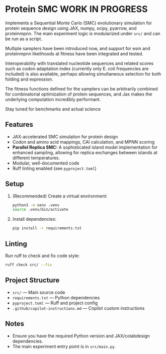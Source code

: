 # Protein SMC WORK IN PROGRESS

Implements a Sequential Monte Carlo (SMC) evolutionary simulation for protein sequence design using JAX, numpy, scipy, pyarrow, and prxteinmpnn. The main experiment logic is modularized under `src/` and can be run as a script.

Multiple samplers have been introduced now, and support for esm and proteinmpnn likelihoods at fitness have been integrated and tested.

Interoperability with translated nucleotide sequences and related scores such as codon adaptation index (currently only E. coli frequencies are included) is also available, perhaps allowing simultaneous selection for both folding and expression.

The fitness functions defined for the samplers can be arbitrarily combined for combinatorial optimization of protein sequences, and Jax makes the underlying computation incredibly performant.

Stay tuned for benchmarks and actual science

## Features

- JAX-accelerated SMC simulation for protein design
- Codon and amino acid mappings, CAI calculation, and MPNN scoring
- **Parallel Replica SMC:** A sophisticated island model implementation for enhanced sampling, allowing for replica exchanges between islands at different temperatures.
- Modular, well-documented code
- Ruff linting enabled (see `pyproject.toml`)

## Setup

1. (Recommended) Create a virtual environment:

   ```zsh
   python3 -m venv .venv
   source .venv/bin/activate
   ```

2. Install dependencies:

   ```zsh
   pip install -r requirements.txt
   ```

## Linting

Run ruff to check and fix code style:

```zsh
ruff check src/ --fix
```

## Project Structure

- `src/` — Main source code
- `requirements.txt` — Python dependencies
- `pyproject.toml` — Ruff and project config
- `.github/copilot-instructions.md` — Copilot custom instructions

## Notes

- Ensure you have the required Python version and JAX/colabdesign dependencies.
- The main experiment entry point is in `src/main.py`.
